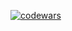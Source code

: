 [![codewars](https://www.codewars.com/users/Artem_Sin/badges/large)](https://www.codewars.com/users/Artem_Sin)
